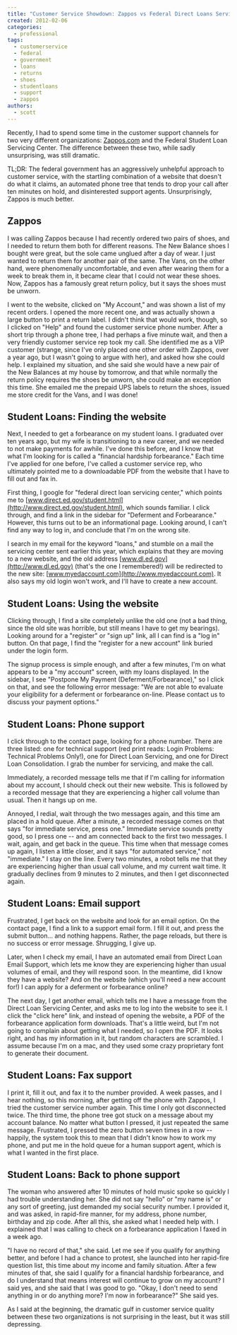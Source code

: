 ```yaml
---
title: "Customer Service Showdown: Zappos vs Federal Direct Loans Servicing Center"
created: 2012-02-06
categories: 
  - professional
tags: 
  - customerservice
  - federal
  - government
  - loans
  - returns
  - shoes
  - studentloans
  - support
  - zappos
authors: 
  - scott
---
```


Recently, I had to spend some time in the customer support channels for two very different organizations: [Zappos.com](http://zappos.com/) and the Federal Student Loan Servicing Center. The difference between these two, while sadly unsurprising, was still dramatic.

TL;DR: The federal government has an aggressively unhelpful approach to customer service, with the startling combination of a website that doesn't do what it claims, an automated phone tree that tends to drop your call after ten minutes on hold, and disinterested support agents. Unsurprisingly, Zappos is much better.

## Zappos

I was calling Zappos because I had recently ordered two pairs of shoes, and I needed to return them both for different reasons. The New Balance shoes I bought were great, but the sole came unglued after a day of wear. I just wanted to return them for another pair of the same. The Vans, on the other hand, were phenomenally uncomfortable, and even after wearing them for a week to break them in, it became clear that I could not wear these shoes. Now, Zappos has a famously great return policy, but it says the shoes must be unworn.

I went to the website, clicked on "My Account," and was shown a list of my recent orders. I opened the more recent one, and was actually shown a large button to print a return label. I didn't think that would work, though, so I clicked on "Help" and found the customer service phone number. After a short trip through a phone tree, I had perhaps a five minute wait, and then a very friendly customer service rep took my call. She identified me as a VIP customer (strange, since I've only placed one other order with Zappos, over a year ago, but I wasn't going to argue with her), and asked how she could help. I explained my situation, and she said she would have a new pair of the New Balances at my house by tomorrow, and that while normally the return policy requires the shoes be unworn, she could make an exception this time. She emailed me the prepaid UPS labels to return the shoes, issued me store credit for the Vans, and I was done!

## Student Loans: Finding the website

Next, I needed to get a forbearance on my student loans. I graduated over ten years ago, but my wife is transitioning to a new career, and we needed to not make payments for awhile. I've done this before, and I know that what I'm looking for is called a "financial hardship forbearance." Each time I've applied for one before, I've called a customer service rep, who ultimately pointed me to a downloadable PDF from the website that I have to fill out and fax in.

First thing, I google for "federal direct loan servicing center," which points me to [www.direct.ed.gov/student.html](http://www.direct.ed.gov/student.html), which sounds familiar. I click through, and find a link in the sidebar for "Deferment and Forbearance." However, this turns out to be an informational page. Looking around, I can't find any way to log in, and conclude that I'm on the wrong site.

I search in my email for the keyword "loans," and stumble on a mail the servicing center sent earlier this year, which explains that they are moving to a new website, and the old address [www.dl.ed.gov](http://www.dl.ed.gov) (that's the one I remembered!) will be redirected to the new site: [www.myedaccount.com](http://www.myedaccount.com). It also says my old login won't work, and I'll have to create a new account.

## Student Loans: Using the website

Clicking through, I find a site completely unlike the old one (not a bad thing, since the old site was horrible, but still means I have to get my bearings). Looking around for a "register" or "sign up" link, all I can find is a "log in" button. On that page, I find the "register for a new account" link buried under the login form.

The signup process is simple enough, and after a few minutes, I'm on what appears to be a "my account" screen, with my loans displayed. In the sidebar, I see "Postpone My Payment (Deferment/Forbearance)," so I click on that, and see the following error message: "We are not able to evaluate your eligibility for a deferment or forbearance on-line. Please contact us to discuss your payment options."

## Student Loans: Phone support

I click through to the contact page, looking for a phone number. There are three listed: one for technical support (red print reads: Login Problems: Technical Problems Only!), one for Direct Loan Servicing, and one for Direct Loan Consolidation. I grab the number for servicing, and make the call.

Immediately, a recorded message tells me that if I'm calling for information about my account, I should check out their new website. This is followed by a recorded message that they are experiencing a higher call volume than usual. Then it hangs up on me.

Annoyed, I redial, wait through the two messages again, and this time am placed in a hold queue. After a minute, a recorded message comes on that says "for immediate service, press one." Immediate service sounds pretty good, so I press one -- and am connected back to the first two messages. I wait, again, and get back in the queue. This time when that message comes up again, I listen a little closer, and it says "for automated service," not "immediate." I stay on the line. Every two minutes, a robot tells me that they are experiencing higher than usual call volume, and my current wait time. It gradually declines from 9 minutes to 2 minutes, and then I get disconnected again.

## Student Loans: Email support

Frustrated, I get back on the website and look for an email option. On the contact page, I find a link to a support email form. I fill it out, and press the submit button... and nothing happens. Rather, the page reloads, but there is no success or error message. Shrugging, I give up.

Later, when I check my email, I have an automated email from Direct Loan Email Support, which lets me know they are experiencing higher than usual volumes of email, and they will respond soon. In the meantime, did I know they have a website? And on the website (which you'll need a new account for!) I can apply for a deferment or forbearance online?

The next day, I get another email, which tells me I have a message from the Direct Loan Servicing Center, and asks me to log into the website to see it. I click the "click here" link, and instead of opening the website, a PDF of the forbearance application form downloads. That's a little weird, but I'm not going to complain about getting what I needed, so I open the PDF. It looks right, and has my information in it, but random characters are scrambled. I assume because I'm on a mac, and they used some crazy proprietary font to generate their document.

## Student Loans: Fax support

I print it, fill it out, and fax it to the number provided. A week passes, and I hear nothing, so this morning, after getting off the phone with Zappos, I tried the customer service number again. This time I only got disconnected twice. The third time, the phone tree got stuck on a message about my account balance. No matter what button I pressed, it just repeated the same message. Frustrated, I pressed the zero button seven times in a row -- happily, the system took this to mean that I didn't know how to work my phone, and put me in the hold queue for a human support agent, which is what I wanted in the first place.

## Student Loans: Back to phone support

The woman who answered after 10 minutes of hold music spoke so quickly I had trouble understanding her. She did not say "hello" or "my name is" or any sort of greeting, just demanded my social security number. I provided it, and was asked, in rapid-fire manner, for my address, phone number, birthday and zip code. After all this, she asked what I needed help with. I explained that I was calling to check on a forbearance application I faxed in a week ago.

"I have no record of that," she said. Let me see if you qualify for anything better, and before I had a chance to protest, she launched into her rapid-fire question list, this time about my income and family situation. After a few minutes of that, she said I qualify for a financial hardship forbearance, and do I understand that means interest will continue to grow on my account? I said yes, and she said that I was good to go. "Okay, I don't need to send anything in or do anything more? I'm now in forbearance?" She said yes.

As I said at the beginning, the dramatic gulf in customer service quality between these two organizations is not surprising in the least, but it was still depressing.
